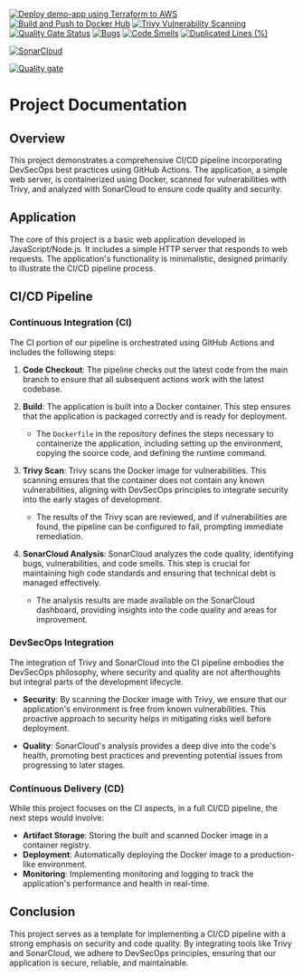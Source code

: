  [![Deploy demo-app using Terraform to AWS](https://github.com/EzioDEVio/cicd-pipeline-demo/actions/workflows/demo-ci-cd.yml/badge.svg)](https://github.com/EzioDEVio/cicd-pipeline-demo/actions/workflows/demo-ci-cd.yml) [![Build and Push to Docker Hub](https://github.com/EzioDEVio/cicd-pipeline-demo/actions/workflows/dockerbuild.yml/badge.svg)](https://github.com/EzioDEVio/cicd-pipeline-demo/actions/workflows/dockerbuild.yml)  [![Trivy Vulnerability Scanning](https://github.com/EzioDEVio/cicd-pipeline-demo/actions/workflows/trivy-scan.yml/badge.svg)](https://github.com/EzioDEVio/cicd-pipeline-demo/actions/workflows/trivy-scan.yml) [![Quality Gate Status](https://sonarcloud.io/api/project_badges/measure?project=EzioDEVio_cicd-pipeline-demo&metric=alert_status)](https://sonarcloud.io/summary/new_code?id=EzioDEVio_cicd-pipeline-demo) [![Bugs](https://sonarcloud.io/api/project_badges/measure?project=EzioDEVio_cicd-pipeline-demo&metric=bugs)](https://sonarcloud.io/summary/new_code?id=EzioDEVio_cicd-pipeline-demo) [![Code Smells](https://sonarcloud.io/api/project_badges/measure?project=EzioDEVio_cicd-pipeline-demo&metric=code_smells)](https://sonarcloud.io/summary/new_code?id=EzioDEVio_cicd-pipeline-demo) [![Duplicated Lines (%)](https://sonarcloud.io/api/project_badges/measure?project=EzioDEVio_cicd-pipeline-demo&metric=duplicated_lines_density)](https://sonarcloud.io/summary/new_code?id=EzioDEVio_cicd-pipeline-demo) 

[![SonarCloud](https://sonarcloud.io/images/project_badges/sonarcloud-black.svg)](https://sonarcloud.io/summary/new_code?id=EzioDEVio_cicd-pipeline-demo) 

[![Quality gate](https://sonarcloud.io/api/project_badges/quality_gate?project=EzioDEVio_cicd-pipeline-demo)](https://sonarcloud.io/summary/new_code?id=EzioDEVio_cicd-pipeline-demo)

# Project Documentation

## Overview

This project demonstrates a comprehensive CI/CD pipeline incorporating DevSecOps best practices using GitHub Actions. The application, a simple web server, is containerized using Docker, scanned for vulnerabilities with Trivy, and analyzed with SonarCloud to ensure code quality and security.

## Application

The core of this project is a basic web application developed in JavaScript/Node.js. It includes a simple HTTP server that responds to web requests. The application's functionality is minimalistic, designed primarily to illustrate the CI/CD pipeline process.

## CI/CD Pipeline

### Continuous Integration (CI)

The CI portion of our pipeline is orchestrated using GitHub Actions and includes the following steps:

1. **Code Checkout**: The pipeline checks out the latest code from the main branch to ensure that all subsequent actions work with the latest codebase.

2. **Build**: The application is built into a Docker container. This step ensures that the application is packaged correctly and is ready for deployment.

   - The `Dockerfile` in the repository defines the steps necessary to containerize the application, including setting up the environment, copying the source code, and defining the runtime command.

3. **Trivy Scan**: Trivy scans the Docker image for vulnerabilities. This scanning ensures that the container does not contain any known vulnerabilities, aligning with DevSecOps principles to integrate security into the early stages of development.

   - The results of the Trivy scan are reviewed, and if vulnerabilities are found, the pipeline can be configured to fail, prompting immediate remediation.

4. **SonarCloud Analysis**: SonarCloud analyzes the code quality, identifying bugs, vulnerabilities, and code smells. This step is crucial for maintaining high code standards and ensuring that technical debt is managed effectively.

   - The analysis results are made available on the SonarCloud dashboard, providing insights into the code quality and areas for improvement.

### DevSecOps Integration

The integration of Trivy and SonarCloud into the CI pipeline embodies the DevSecOps philosophy, where security and quality are not afterthoughts but integral parts of the development lifecycle.

- **Security**: By scanning the Docker image with Trivy, we ensure that our application's environment is free from known vulnerabilities. This proactive approach to security helps in mitigating risks well before deployment.

- **Quality**: SonarCloud's analysis provides a deep dive into the code's health, promoting best practices and preventing potential issues from progressing to later stages.

### Continuous Delivery (CD)

While this project focuses on the CI aspects, in a full CI/CD pipeline, the next steps would involve:

- **Artifact Storage**: Storing the built and scanned Docker image in a container registry.
- **Deployment**: Automatically deploying the Docker image to a production-like environment.
- **Monitoring**: Implementing monitoring and logging to track the application's performance and health in real-time.

## Conclusion

This project serves as a template for implementing a CI/CD pipeline with a strong emphasis on security and code quality. By integrating tools like Trivy and SonarCloud, we adhere to DevSecOps principles, ensuring that our application is secure, reliable, and maintainable.
